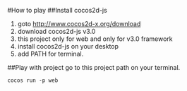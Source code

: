 #How to play
##Install cocos2d-js
1. goto http://www.cocos2d-x.org/download
2. download cocos2d-js v3.0
3. this project only for web and only for v3.0 framework
4. install cocos2d-js on your desktop
5. add PATH for terminal.

##Play with project
go to this project path on your terminal.

	cocos run -p web